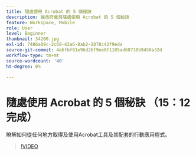 ```yaml
---
title: 隨處使用 Acrobat 的 5 個秘訣
description: 讓政府雇員隨處使用 Acrobat 的 5 個秘訣
feature: Workspace, Mobile
role: User
level: Beginner
thumbnail: 34200.jpg
exl-id: 7486a89c-2c60-42a6-8ab2-2878c42f9eda
source-git-commit: 4e6fbf91e96d26f9ee8f1105ad68738b9450a32d
workflow-type: tm+mt
source-wordcount: '40'
ht-degree: 0%

---
```


# 隨處使用 Acrobat 的 5 個秘訣 （15：12 完成）

瞭解如何從任何地方取得及使用Acrobat工具及其配套的行動應用程式。

>[!VIDEO](https://video.tv.adobe.com/v/34200?quality=12&learn=on&hidetitle=true)
